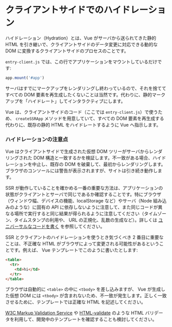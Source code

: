 # クライアントサイドでのハイドレーション

ハイドレーション（Hydration）とは、Vue がサーバから送られてきた静的 HTML を引き継いで、クライアントサイドのデータ変更に対応できる動的な DOM に変換するクライアントサイドのプロセスのことです。

`entry-client.js` では、この行でアプリケーションをマウントしているだけです:

```js
app.mount('#app')
```

サーバはすでにマークアップをレンダリングし終わっているので、それを捨ててすべての DOM 要素を再生成したくないことは当然です。代わりに、静的マークアップを「ハイドレート」してインタラクティブにします。

Vue は、クライアントサイドのコード（ここでは `entry-client.js`）で使うため、 `createSSRApp` メソッドを用意していて、すべての DOM 要素を再生成する代わりに、既存の静的 HTML をハイドレートするように Vue へ指示します。

### ハイドレーションの注意点

Vue はクライアントサイドで生成された仮想 DOM ツリーがサーバからレンダリングされた DOM 構造と一致するかを検証します。不一致がある場合、ハイドレーションを中止し、既存の DOM を破棄して、最初からレンダリングします。ブラウザのコンソールには警告が表示されますが、サイトは引き続き動作します。

SSR が動作していることを確かめる一番の重要な方法は、アプリケーションの状態がクライアントとサーバで同じであるか確認することです。特にブラウザ（ウィンドウ幅、デバイスの機能、localStorage など）やサーバ（Node 組み込みのような）に固有の API に依存しないように注意して、また同じコードが異なる場所で実行すると同じ結果が得られるように注意してください（タイムゾーン、タイムスタンプの利用や、 URL の正規化、乱数の生成など）。詳しくは [ユニバーサルなコードを書く](./universal.md) を参照してください。

SSR とクライアントのハイドレーションを使うとき気づくべき 2 番目に重要なことは、不正確な HTML がブラウザによって変更される可能性があるということです。例えば、 Vue テンプレートでこのように書いたとします:

```html
<table>
  <tr>
    <td>hi</td>
  </tr>
</table>
```

ブラウザは自動的に `<table>` の中に `<tbody>` を差し込みますが、 Vue が生成した仮想 DOM には `<tbody>` が含まれないため、不一致が発生します。正しく一致させるために、テンプレートでは正確な HTML を記述してください。

[W3C Markup Validation Service](https://validator.w3.org/) や [HTML-validate](https://html-validate.org/) のような HTML バリデータを利用して、開発中のテンプレートを確認することも検討してください。
